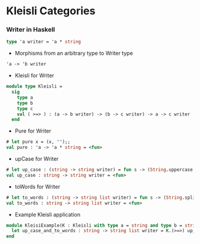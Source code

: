 # Kleisli Categories
### Writer in Haskell
```ocaml
type 'a writer = 'a * string
```
* Morphisms from an arbitrary type to Writer type
```OCaml
'a -> 'b writer
```
* Kleisli for Writer
```ocaml
module type Kleisli =
  sig
    type a
    type b
    type c
    val ( >=> ) : (a -> b writer) -> (b -> c writer) -> a -> c writer
  end
```
* Pure for Writer
```ocaml
# let pure x = (x, "");;
val pure : 'a -> 'a * string = <fun>
```
* upCase for Writer
```ocaml
# let up_case : (string -> string writer) = fun s -> (String.uppercase s, "up_case ")
val up_case : string -> string writer = <fun>
```
* toWords for Writer
```ocaml
# let to_words : (string -> string list writer) = fun s -> (String.split s ~on:' ', "to_words ")
val to_words : string -> string list writer = <fun>
```
* Example Kleisli application
```ocaml
module KleisiExample(K : Kleisli with type a = string and type b = string and type c = string list) = struct
  let up_case_and_to_words : string -> string list writer = K.(>=>) up_case to_words
end
```
